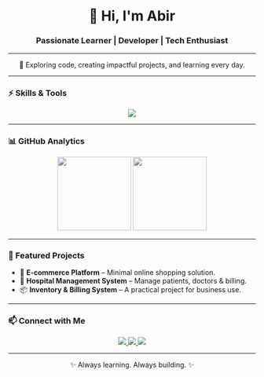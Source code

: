 <!-- Header Section -->
<h1 align="center">👋 Hi, I'm Abir</h1>
<h3 align="center">Passionate Learner | Developer | Tech Enthusiast</h3>

---

<!-- Short Intro -->
<p align="center">
🚀 Exploring code, creating impactful projects, and learning every day.  
</p>

---

<!-- Skills -->
### ⚡ Skills & Tools  
<p align="center">
  <img src="https://skillicons.dev/icons?i=python,js,html,css,react,nodejs,git,github,mysql,vscode&theme=light" />
</p>

---

<!-- Stats Section -->
### 📊 GitHub Analytics  
<p align="center">
  <img src="https://github-readme-stats.vercel.app/api?username=Arafath-Abir&show_icons=true&theme=default&hide_border=true" height="150"/>  
  <img src="https://github-readme-streak-stats.herokuapp.com?user=Arafath-Abir&theme=default&hide_border=true" height="150"/>
</p>

---

<!-- Projects -->
### 🌱 Featured Projects  
- 🛒 **E-commerce Platform** – Minimal online shopping solution.  
- 🏥 **Hospital Management System** – Manage patients, doctors & billing.  
- 📦 **Inventory & Billing System** – A practical project for business use.  

---

<!-- Contact -->
### 📫 Connect with Me  
<p align="center">
  <a href="https://linkedin.com/in/your-link" target="_blank">
    <img src="https://img.shields.io/badge/LinkedIn-blue?logo=linkedin&logoColor=white" />
  </a>
  <a href="mailto:yourmail@example.com" target="_blank">
    <img src="https://img.shields.io/badge/Email-red?logo=gmail&logoColor=white" />
  </a>
  <a href="https://github.com/Arafath-Abir" target="_blank">
    <img src="https://img.shields.io/badge/GitHub-black?logo=github&logoColor=white" />
  </a>
</p>

---

<p align="center">✨ Always learning. Always building. ✨</p>

